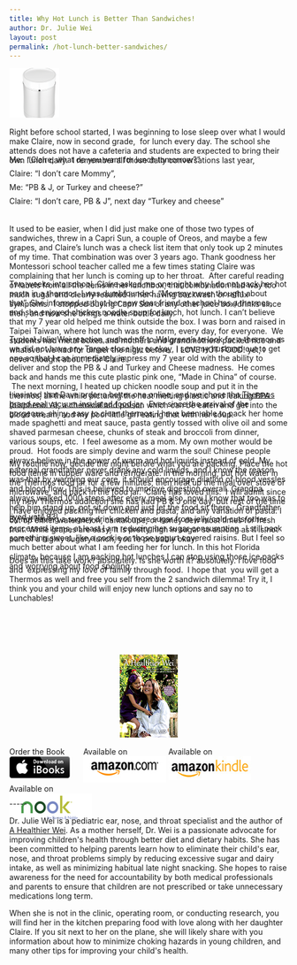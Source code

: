 ```yaml
---
title: Why Hot Lunch is Better Than Sandwiches!
author: Dr. Julie Wei
layout: post
permalink: /hot-lunch-better-sandwiches/
---
```

[<img class="alignleft  wp-image-806" alt="NS340WH004_Enlargement" src="/wp-content/uploads/2013/10/NS340WH004_Enlargement-150x150.png" width="90" height="90" />][1]

<div class="zemanta-pixie" style="margin-top: 10px; height: 15px;">
  Right before school started, I was beginning to lose sleep over what I would make Claire, now in second grade,  for lunch every day. The school she attends does not have a cafeteria and students are expected to bring their own lunch daily.  I remember all those daily conversations last year,
</div>

<div class="zemanta-pixie" style="margin-top: 10px; height: 15px;">
</div>

<div class="zemanta-pixie" style="margin-top: 10px; height: 15px;">
  Me:  &#8220;Claire, what do you want for lunch tomorrow?&#8221;
</div>

<div class="zemanta-pixie" style="margin-top: 10px; height: 15px;">
  Claire: &#8220;I don&#8217;t care Mommy&#8221;,
</div>

<div class="zemanta-pixie" style="margin-top: 10px; height: 15px;">
  Me: &#8220;PB & J, or Turkey and cheese?&#8221;
</div>

<div class="zemanta-pixie" style="margin-top: 10px; height: 15px;">
  Claire: &#8220;I don&#8217;t care, PB & J&#8221;, next day &#8220;Turkey and cheese&#8221;
</div>

<div class="zemanta-pixie" style="margin-top: 10px; height: 15px;">
</div>

<div class="zemanta-pixie" style="margin-top: 10px; height: 15px;">
  It used to be easier, when I did just make one of those two types of sandwiches, threw in a Capri Sun, a couple of Oreos, and maybe a few grapes, and Claire&#8217;s lunch was a check list item that only took up 2 minutes of my time. That combination was over 3 years ago. Thank goodness her Montessori school teacher called me a few times stating Claire was complaining that her lunch is coming up to her throat.  After careful reading of labels from all the items in her lunchbox, that combination had way too much sugar and clearly resulted in her having backwash or reflux symptoms.  I stopped buying Capri Sun or any other juice box/drinks since then, and now she brings a water bottle daily.
</div>

<div class="zemanta-pixie" style="margin-top: 10px; height: 15px;">
</div>

<div class="zemanta-pixie" style="margin-top: 10px; height: 15px;">
</div>

<div class="zemanta-pixie" style="margin-top: 10px; height: 15px;">
</div>

<div class="zemanta-pixie" style="margin-top: 10px; height: 15px;">
  Two weeks into school, Claire asked me one night why I do not pack her hot pasta in a thermos. I was dumbfounded. &#8220;Mommy never thought about that&#8221;. She informed us that her new dear friend at school has a thermos, and she enjoyed chicken noodle soup for lunch, hot lunch. I can&#8217;t believe that my 7 year old helped me think outside the box. I was born and raised in Taipei Taiwan, where hot lunch was the norm, every day, for everyone.  We students had metal boxes and mothers and grandmothers packed rice and whatever we had for dinner the night before.  I LOVE HOT FOOD! yet, I never thought about it for Claire.
</div>

<div class="zemanta-pixie" style="margin-top: 10px; height: 15px;">
</div>

<div class="zemanta-pixie" style="margin-top: 10px; height: 15px;">
</div>

<div class="zemanta-pixie" style="margin-top: 10px; height: 15px;">
</div>

<div class="zemanta-pixie" style="margin-top: 10px; height: 15px;">
  Typical Julie Wei reaction, rushed off to Walgreen&#8217;s to look for a thermos as we did not have any Target close by, or okay, I sent my husband out to get one so that I can immediately impress my 7 year old with the ability to deliver and stop the PB & J and Turkey and Cheese madness.  He comes back and hands me this cute plastic pink one, &#8220;Made in China&#8221; of course.  The next morning, I heated up chicken noodle soup and put it in the thermos, all the while picturing the heat melting plastic and leaking BPA (bisphenol A), a chemical and poison which can be eaten and get into the blood stream, and my poor little girl eating that with her soup.
</div>

<div class="zemanta-pixie" style="margin-top: 10px; height: 15px;">
</div>

<div class="zemanta-pixie" style="margin-top: 10px; height: 15px;">
</div>

<div class="zemanta-pixie" style="margin-top: 10px; height: 15px;">
</div>

<div class="zemanta-pixie" style="margin-top: 10px; height: 15px;">
  I insisted that Dave order a better one online, and we chose the<a href="//http://www.thermos.com/products/vacuum-insulated-white-trim-16-oz-food-jar.aspx"> Thermos brand real vacuum insulated food jar</a>.  Ever since the arrival of the gorgeous, shiny, easy to clean thermos, I have been able to pack her home made spaghetti and meat sauce, pasta gently tossed with olive oil and some shaved parmesan cheese, chunks of steak and broccoli from dinner, various soups, etc.  I feel awesome as a mom. My own mother would be proud.  Hot foods are simply devine and warm the soul! Chinese people always believe in the power of warm and hot liquids instead of cold. My paternal grandfather never drank any cold liquids, and I know the reason was that by warming our core, it should encourage dilation of blood vessles and blood flow. This is believed to improve digestion overall. Grandpa always walked 1000 steps after every meal also, now I know that too was to help him stand up, not sit down and just let the food sit there.  Grandfather lived until 93!
</div>

<div class="zemanta-pixie" style="margin-top: 10px; height: 15px;">
</div>

<div class="zemanta-pixie" style="margin-top: 10px; height: 15px;">
</div>

<div class="zemanta-pixie" style="margin-top: 10px; height: 15px;">
</div>

<div class="zemanta-pixie" style="margin-top: 10px; height: 15px;">
</div>

<div class="zemanta-pixie" style="margin-top: 10px; height: 15px;">
  My routine now, decide the night before what you are packing. Place the hot food items in tupper ware and refrigerate. In the morning, put hot water in the Thermos food jar for a few minutes, then heat up the meal over stove or microwave, and pack in the food jar.  Claire has loved this.  I will admit since my new Thermos addiction she has had PB & J one day, but rest of the time I have enjoyed packing her chicken and pasta, and any variation of pasta. I cut up either watermelon, cantaloupe, or honey dew most times for fresh fruit. While grapes are easy, it is pretty high in sugar so as long as it is not part of a highly sugary lunch, you&#8217;re probably okay.
</div>

<div class="zemanta-pixie" style="margin-top: 10px; height: 15px;">
</div>

<div class="zemanta-pixie" style="margin-top: 10px; height: 15px;">
</div>

<div class="zemanta-pixie" style="margin-top: 10px; height: 15px;">
</div>

<div class="zemanta-pixie" style="margin-top: 10px; height: 15px;">
  By not having a sugary drink and more sugar from jelly/cold cuts/other processed items, at least I am reducing her sugar consumption.  I still pack something sweet, like a cookie or those yogurt covered raisins. But I feel so much better about what I am feeding her for lunch. In this hot Florida climate, because I am packing hot lunches I can stop using those ice packs and worrying about food spoiling.
</div>

<div class="zemanta-pixie" style="margin-top: 10px; height: 15px;">
</div>

<div class="zemanta-pixie" style="margin-top: 10px; height: 15px;">
</div>

<div class="zemanta-pixie" style="margin-top: 10px; height: 15px;">
  Does all this take work? absolutely. Is she worth it? absolutely. I love food and  expressing my love of family through food.  I hope that  you will get a Thermos as well and free you self from the 2 sandwich dilemma! Try it, I think you and your child will enjoy new lunch options and say no to Lunchables!
</div>

<div class="zemanta-pixie" style="margin-top: 10px; height: 15px;">
</div>

<div class="zemanta-pixie" style="margin-top: 10px; height: 15px;">
</div>

<div class="zemanta-pixie" style="margin-top: 10px; height: 15px;">
</div>

<div class="zemanta-pixie" style="margin-top: 10px; height: 15px;">
</div>

<div class="zemanta-pixie" style="margin-top: 10px; height: 15px;">
</div>

<div class="zemanta-pixie" style="margin-top: 10px; height: 15px;">
</div>

<span style="width:105px;display:table;margin:0 auto;"><a href="the-book/"><img src="/wp-content/uploads/2014/04/AHealthierWei_cover_150.png" /></a></span>

<p style="height:80px">
  <span style="width:130px;display:inline-block;vertical-align:top;"> Order the Book <a href="https://itunes.apple.com/us/book/a-healthier-wei/id806784060?ls=1&mt=11#" target="_blank" > <img class="size-full wp-image-944" alt="Apple iBooks" title="Apple iBooks" src="/wp-content/uploads/2014/02/Download_on_iBooks_Badge_US-UK_110x40_090513.png" width="110" height="40" /></a> </span> <span style="width:150px;display:inline-block;vertical-align:top;">Available on <a href="http://amzn.to/1fSNqeb" target="_blank" > <img class="size-full wp-image-945" alt="Amazon.com" title="Amazon.com" src="/wp-content/uploads/2014/02/amazon_com_logo_160.jpg" width="160" height="47" /> </a> </span> <span  style="width:150px;display:inline-block;vertical-align:top;">Available on <a href="http://amzn.to/1eHEfNl" target="_blank" > <img class="size-full wp-image-946" alt="Amazon Kindle" title="Amazon Kindle" src="/wp-content/uploads/2014/02/kindle_logo_160.jpg" width="160" height="43" /> </a> </span> <span style="width:150px;display:inline-block;vertical-align:top;">Available on <a href="http://www.barnesandnoble.com/w/a-healthier-wei-julie-wei/1118260302?ean=2940148244592&itm=1&usri=2940148244592" target="_blank" > <img class="size-full wp-image-947" alt="Nook" title="Nook" src="/wp-content/uploads/2014/02/nook_logo_160.png" width="160" height="52" /></a> </span>
</p>

\-----

Dr. Julie Wei is a pediatric ear, nose, and throat specialist and the author of [A Healthier Wei][2]. As a mother herself, Dr. Wei is a passionate advocate for improving children's health through better diet and dietary habits. She has been committed to helping parents learn how to eliminate their child's ear, nose, and throat problems simply by reducing excessive sugar and dairy intake, as well as minimizing habitual late night snacking. She hopes to raise awareness for the need for accountability by both medical professionals and parents to ensure that children are not prescribed or take unnecessary medications long term. 

When she is not in the clinic, operating room, or conducting research, you will find her in the kitchen preparing food with love along with her daughter Claire. If you sit next to her on the plane, she will likely share with you information about how to minimize choking hazards in young children, and many other tips for improving your child's health.

 [1]: wp-content/uploads/2013/09/NS340WH004_Enlargement.png
 [2]: the-book